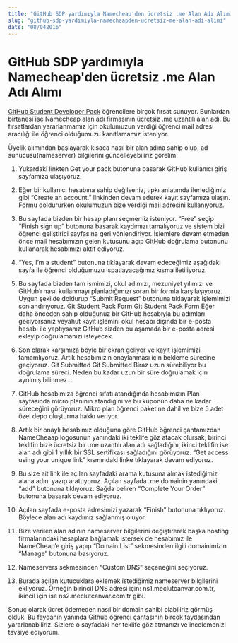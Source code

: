 ```yaml
---
title: "GitHub SDP yardımıyla Namecheap'den ücretsiz .me Alan Adı Alımı"
slug: "github-sdp-yardimiyla-namecheapden-ucretsiz-me-alan-adi-alimi"
date: "08/042016"
---
```


GitHub SDP yardımıyla Namecheap'den ücretsiz .me Alan Adı Alımı
========================================
[GitHub Student Developer Pack](https://education.github.com/pack) öğrencilere birçok fırsat sunuyor. Bunlardan birtanesi ise Namecheap alan adı firmasının ücretsiz .me uzantılı alan adı. Bu fırsatlardan yararlanmamız için okulumuzun verdiği öğrenci mail adresi aracılığı ile öğrenci olduğumuzu kanıtlamamız isteniyor.

Üyelik alımından başlayarak kısaca nasıl bir alan adına sahip olup, ad sunucusu(nameserver) bilgilerini güncelleyebiliriz görelim:

1. Yukardaki linkten Get your pack butonuna basarak GitHub kullanıcı giriş sayfamıza ulaşıyoruz.

2. Eğer bir kullanıcı hesabına sahip değilseniz, tıpkı anlatımda ilerlediğimiz gibi “Create an account.” linkinden devam ederek kayıt sayfamıza ulaşın. Formu doldururken okulumuzun bize verdiği mail adresini kullanıyoruz.

3. Bu sayfada bizden bir hesap planı seçmemiz isteniyor. “Free” seçip “Finish sign up” butonuna basarak kaydımızı tamalıyoruz ve sistem bizi öğrenci geliştirici sayfasına geri yönlendiriyor. İşlemlere devam etmeden önce mail hesabımızın gelen kutusunu açıp GitHub doğrulama butonunu kullanarak hesabımızı aktif ediyoruz.

4. “Yes, I’m a student” butonuna tıklayarak devam edeceğimiz aşağıdaki sayfa ile öğrenci olduğumuzu ispatlayacağımız kısma iletiliyoruz.

5. Bu sayfada bizden tam ismimizi, okul adımızı, mezuniyet yılımızı ve GitHub’ı nasıl kullanmayı planladığımızı soran bir formla karşılaşıyoruz. Uygun şekilde doldurup “Submit Request” butonuna tıklayarak işlemimizi sonlandırıyoruz. Git Student Pack Form Git Student Pack Form
   Eğer daha önceden sahip olduğunuz bir GitHub hesabıyla bu adımları geçiyorsanız veyahut kayıt işlemini okul hesabı dışında bir e-posta hesabı ile yaptıysanız GitHub sizden bu aşamada bir e-posta adresi ekleyip doğrulamanızı isteyecek. 

6. Son olarak karşımıza böyle bir ekran geliyor ve kayıt işlemimizi tamamlıyoruz. Artık hesabımızın onaylanması için bekleme sürecine geçiyoruz. Git Submitted Git Submitted 
   Biraz uzun sürebiliyor bu doğrulama süreci. Neden bu kadar uzun bir süre doğrulamak için ayrılmış bilinmez…

7. GitHub hesabımıza öğrenci sıfatı atandığında hesabımızın Plan sayfasında micro planının atandığını ve bu kuponun daha ne kadar süreceğini görüyoruz. Mikro plan öğrenci paketine dahil ve bize 5 adet özel depo oluşturma hakkı veriyor.

8. Artık bir onaylı hesabımız olduğuna göre GitHub öğrenci çantamızdan NameCheaap logosunun yanındaki iki teklife göz atacak olursak; birinci teklifin bize ücretsiz bir .me uzantılı alan adı sağladığını, ikinci teklifin ise alan adı gibi 1  yıllık bir SSL sertifikası sağladığını görüyoruz. “Get access using your unique link” kısmındaki linke tıklayarak devam ediyoruz.

9. Bu size ait link ile açılan sayfadaki arama kutusuna almak istediğimiz alana adını yazıp aratuyoruz. Açılan sayfada .me domainin yanındaki “add” butonuna tıklıyoruz. Sağda beliren “Complete Your Order” butonuna basarak devam ediyoruz.

10. Açılan sayfada e-posta adresimizi yazarak “Finish” butonuna tıklıyoruz. Böylece alan adı kaydımız sağlanmış oluyor.

11. Bize verilen alan adının nameserver bilgilerini değiştirerek başka hosting firmalarındaki hesaplara bağlamak istersek de hesabımız ile NameCheap’e giriş yapıp “Domain List” sekmesinden ilgili domainimizin “Manage” butonuna basıyoruz.

12. Nameservers sekmesinden “Custom DNS” seçeneğini seçiyoruz.

13. Burada açılan kutucuklara eklemek istediğimiz nameserver bilgilerini ekliyoruz. Örneğin birincil DNS adresi için: ns1.meclutcanvar.com.tr, ikincil için ise ns2.meclutcanvar.com.tr gibi.

Sonuç olarak ücret ödemeden nasıl bir domain sahibi olabiliriz görmüş olduk. Bu faydanın yanında Github öğrenci çantasının birçok faydasından yararlanabiliriz. Sizlere o sayfadaki her teklife göz atmanızı ve incelemenizi tavsiye ediyorum.

